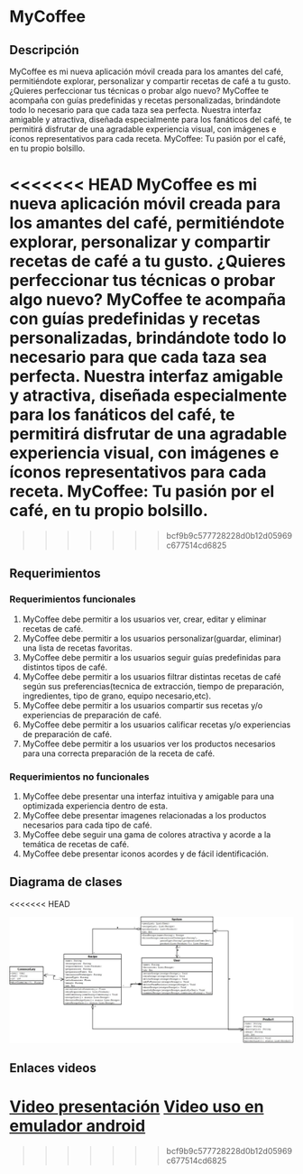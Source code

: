 # MyCoffee

## Descripción
MyCoffee es mi nueva aplicación móvil creada para los amantes del café, permitiéndote explorar, personalizar y compartir recetas de café a tu gusto. 
¿Quieres perfeccionar tus técnicas o probar algo nuevo?
MyCoffee te acompaña con guías predefinidas y recetas personalizadas, brindándote todo lo necesario para que cada taza sea perfecta.
Nuestra interfaz amigable y atractiva, diseñada especialmente para los fanáticos del café, te permitirá disfrutar de una agradable experiencia visual, con imágenes e íconos representativos para cada receta.
MyCoffee: Tu pasión por el café, en tu propio bolsillo.

<<<<<<< HEAD
MyCoffee es mi nueva aplicación móvil creada para los amantes del café, permitiéndote explorar, personalizar y compartir recetas de café a tu gusto. 
¿Quieres perfeccionar tus técnicas o probar algo nuevo? 
MyCoffee te acompaña con guías predefinidas y recetas personalizadas, brindándote todo lo necesario para que cada taza sea perfecta.
Nuestra interfaz amigable y atractiva, diseñada especialmente para los fanáticos del café, te permitirá disfrutar de una agradable experiencia visual, con imágenes e íconos representativos para cada receta. 
MyCoffee: Tu pasión por el café, en tu propio bolsillo.
=======
>>>>>>> bcf9b9c577728228d0b12d05969c677514cd6825

## Requerimientos

### Requerimientos funcionales

1. MyCoffee debe permitir a los usuarios ver, crear, editar y eliminar recetas de café.
2. MyCoffee debe permitir a los usuarios personalizar(guardar, eliminar) una lista de recetas favoritas.
3. MyCoffee debe permitir a los usuarios seguir guías predefinidas para distintos tipos de café.
4. MyCoffee debe permitir a los usuarios filtrar distintas recetas de café según sus preferencias(tecnica de extracción,
   tiempo de preparación, ingredientes, tipo de grano, equipo necesario,etc).
5. MyCoffee debe permitir a los usuarios compartir sus recetas y/o experiencias de preparación de café.
6. MyCoffee debe permitir a los usuarios calificar recetas y/o experiencias de preparación de café.
7. MyCoffee debe permitir a los usuarios ver los productos necesarios para una correcta preparación de la receta de café.


### Requerimientos no funcionales

1. MyCoffee debe presentar una interfaz intuitiva y amigable para una optimizada experiencia dentro de esta.
2. MyCoffee debe presentar imagenes relacionadas a los productos necesarios para cada tipo de café.
3. MyCoffee debe seguir una gama de colores atractiva y acorde a la temática de recetas de café.
4. MyCoffee debe presentar iconos acordes y de fácil identificación.

## Diagrama de clases
<<<<<<< HEAD

![Diagrama de Clases](assets/DiagramaMyCoffe.png)

## Enlaces videos

[Video presentación](https://drive.google.com/file/d/1N9043VJ-9QV7QKd6fKoG5D9J3KNlbRmq/view?usp=sharing)
[Video uso en emulador android](https://drive.google.com/file/d/1REG61jnd98l03gh9Y_LQmFl6z4hMyqJG/view?usp=sharing)
=======
>>>>>>> bcf9b9c577728228d0b12d05969c677514cd6825
